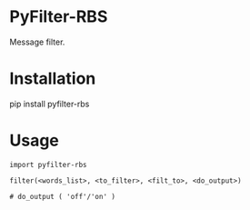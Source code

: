 # PyFilter-RBS

Message filter.

# Installation

pip install pyfilter-rbs

# Usage
```
import pyfilter-rbs

filter(<words_list>, <to_filter>, <filt_to>, <do_output>)

# do_output ( 'off'/'on' )
```
